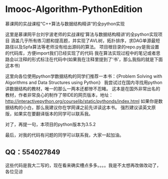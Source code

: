 # Imooc-Algorithm-PythonEdition
慕课网的实战课程“C++算法与数据结构精讲“的全python实现

这里是慕课网平台刘宇波老师的实战课程‘算法与数据结构精讲’的全python实现项目
涵盖几乎所有练习题和提高题，并实现了AVL树，拓扑排序，求DAG单源最短路径以及Spfa算法等老师没有给出源码的算法。
项目根目录的repo.py是我设置的代码库，方便import我们已经实现了的代码
我在算法实现过程中的笔记或者思路会以注释的形式标注在代码中(如果我在注释里提到了‘书’，那么我指的就是下面这本书)

这里向各位使用python学数据结构的同学们推荐一本书：《Problem Solving with Algorithms and Data Structures using Python》
我尝试过在国内寻找用python讲数据结构的教材，唯一的那么一两本还都惨不忍睹。
这本是在国外非常出名的教材，作者非常良心的制作了带IDE的网页版本，地址：http://interactivepython.org/courselib/static/pythonds/index.html
如果你是数据结构的小白，那么我建议你在学网课之前先详读这本书。
强烈建议读英文原版，如果实在要翻译版本的同学可以联系我。

对了，再提一句，本项目的python版本为3.5.2

最后，对我的代码有问题的同学可以联系我，大家一起加油。

QQ：554027849
-------------------------------------------------------------------------------------------------------------------------
这些代码是我大二写的，现在看来确实槽点多多。。。。我是不太想再改做改动了，各位见谅
